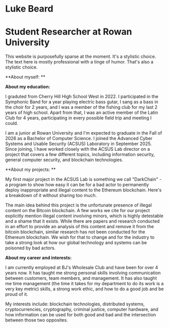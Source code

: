 # Luke Beard
# Student Researcher at Rowan University

This website is purposefully sparse at the moment. It's a stylistic choice. The text here is mostly professional with a tinge of humor. That's also a stylistic choice.

**About myself: **

**About my education:**

I graduted from Cherry Hill High School West in 2022. I participated in the Symphonic Band for a year playing electric bass gutar, I sang as a bass in the choir for 2 years, and I was a member of the fishing club for my last 2 years of high school. Apart from that, I was an active member of the Latin Club for 4 years, participating in every possible field trip and meeting I could. 

I am a junior at Rowan University and I'm expected to graduate in the Fall of 2026 as a Bachelor of Computer Science. I joined the Advanced Cyber Systems and Usable Security (ACSUS) Laboratory in September 2025. Since joining, I have worked closely with the ACSUS Lab director on a project that covers a few different topics, including information security, general computer security, and blockchain technologies.

**About my projects: **

My first major project in the ACSUS Lab is something we call "DarkChain" - a program to show how easy it can be for a bad actor to permanently deploy inappropriate and illegal content to the Ethereum blockchain. Here's a breakdown of it without sharing too much. 

The main idea behind this project is the unfortunate presence of illegal content on the Bitcoin blockchain. A few works we cite for our project explicitly mention illegal content involving minors, which is highly detestable and a shame that it exists. While there are papers and research conducted in an effort to provide an analysis of this content and remove it from the bitcoin blockchain, similar research has not been conducted for the Ethereum blockchain. We wish for that to change and for the industry to take a strong look at how our global technology and systems can be poisoned by bad actors.

**About my career and interests:**

I am currently employed at BJ's Wholesale Club and have been for over 4 years now. It has taught me strong personal skills involving communication between customers, team members, and management. It has also taught me time management (the time it takes for my department to do its work is a very key metric) skills, a strong work ethic, and how to do a good job and be proud of it.

My interests include: blockchain technologies, distributed systems, cryptocurrencies, cryptography, criminal justice, computer hardware, and how information can be used for both good and bad and the intersection between those two opposites. 



